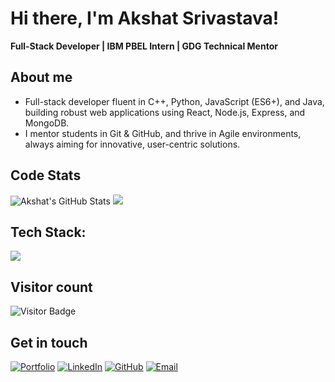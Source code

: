 # Hi there, I'm Akshat Srivastava!
**Full-Stack Developer | IBM PBEL Intern | GDG Technical Mentor**

## About me

- Full-stack developer fluent in C++, Python, JavaScript (ES6+), and Java, building robust web applications using React, Node.js, Express, and MongoDB. 
- I mentor students in Git & GitHub, and thrive in Agile environments, always aiming for innovative, user-centric solutions.

## Code Stats
![Akshat's GitHub Stats](https://github-readme-stats.vercel.app/api?username=Akshat1124&show_icons=true&theme=dark) ![](https://github-readme-stats.vercel.app/api/top-langs/?username=Akshat1124&theme=dark&hide_border=false&include_all_commits=true&count_private=false&layout=compact)

## Tech Stack:

  <a href="https://skillicons.dev">
    <img src="https://skillicons.dev/icons?i=cpp,python,javascript,react,nodejs,express,mongodb,mysql,html,css,git,github,vercel,netlify" />
  </a>


## Visitor count
![Visitor Badge](https://komarev.com/ghpvc/?username=Akshat1124&style=for-the-badge)

## Get in touch
[![Portfolio](https://img.shields.io/badge/Portfolio-grey?style=for-the-badge&logo=vercel)](YOUR_PORTFOLIO_LINK_HERE)
[![LinkedIn](https://img.shields.io/badge/LinkedIn-blue?style=for-the-badge&logo=linkedin)](YOUR_LINKEDIN_LINK_HERE)
[![GitHub](https://img.shields.io/badge/GitHub-black?style=for-the-badge&logo=github)](https://github.com/Akshat1124)
[![Email](https://img.shields.io/badge/Email-red?style=for-the-badge&logo=gmail)](mailto:akshatsrivastava1124@gmail.com)

